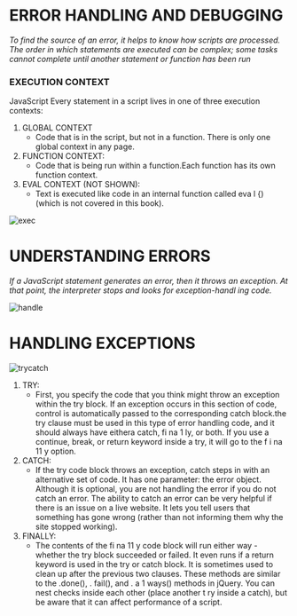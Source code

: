 # ERROR HANDLING AND DEBUGGING

*To find the source of an error, it helps to know how scripts are processed.
The order in which statements are executed can be complex; some tasks
cannot complete until another statement or function has been run*

### EXECUTION CONTEXT
JavaScript
Every statement in a script lives in one of three
execution contexts:
1. GLOBAL CONTEXT
    * Code that is in the script, but not in a function. There is only one global context in any page.
2. FUNCTION CONTEXT:
    * Code that is being run within a function.Each function has its own function context.
3. EVAL CONTEXT (NOT SHOWN): 
    * Text is executed like code in an internal function called eva l {) (which is not covered in this book). 

![exec](https://i.stack.imgur.com/eA9kM.png)


# UNDERSTANDING ERRORS 

*If a JavaScript statement generates an error, then it throws an exception.
At that point, the interpreter stops and looks for exception-handl ing code.*

![handle](https://www.onlinetutorialspoint.com/wp-content/uploads/2015/04/Exception-Flow.png)


# HANDLING EXCEPTIONS

![trycatch](https://i.ytimg.com/vi/GYWUr7xlK-w/maxresdefault.jpg)

1. TRY:
    * First, you specify the code that you think might throw an exception within the try block. If an exception occurs in this section of code, control is automatically passed to the corresponding catch block.the try clause must be used in this type of error handling code, and it should always have eithera catch, fi na 1 ly, or both. If you use a continue, break, or return keyword inside a try, it will go to the f i na 11 y option.
2. CATCH:
    * If the try code block throws an
    exception, catch steps in with an
    alternative set of code.
    It has one parameter: the error
    object. Although it is optional,
    you are not handling the error if
    you do not catch an error.
    The ability to catch an error can
    be very helpful if there is an issue
    on a live website.
    It lets you tell users that
    something has gone wrong
    (rather than not informing them
    why the site stopped working). 
3. FINALLY:
    * The contents of the fi na 11 y
    code block will run either
    way - whether the try block
    succeeded or failed.
    It even runs if a return keyword
    is used in the try or catch block.
    It is sometimes used to clean up
    after the previous two clauses.
    These methods are similar
    to the .done(), . fail(), and
    . a 1 ways() methods in jQuery.
    You can nest checks inside each
    other (place another t ry inside a
    catch), but be aware that it can
    affect performance of a script. 